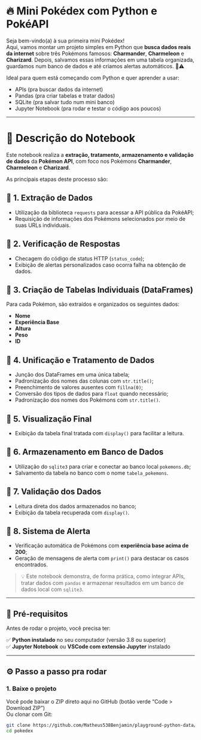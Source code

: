 # 🔥 Mini Pokédex com Python e PokéAPI

Seja bem-vindo(a) à sua primeira mini Pokédex!  
Aqui, vamos montar um projeto simples em Python que **busca dados reais da internet** sobre três Pokémons famosos: **Charmander**, **Charmeleon** e **Charizard**. Depois, salvamos essas informações em uma tabela organizada, guardamos num banco de dados e até criamos alertas automáticos. 💾⚠️

Ideal para quem está começando com Python e quer aprender a usar:
- APIs (pra buscar dados da internet)
- Pandas (pra criar tabelas e tratar dados)
- SQLite (pra salvar tudo num mini banco)
- Jupyter Notebook (pra rodar e testar o código aos poucos)

---

# 📘 Descrição do Notebook

Este notebook realiza a **extração, tratamento, armazenamento e validação de dados** da **Pokémon API**, com foco nos Pokémons **Charmander**, **Charmeleon** e **Charizard**.

As principais etapas deste processo são:

## 🔹 1. Extração de Dados
- Utilização da biblioteca `requests` para acessar a API pública da PokéAPI;
- Requisição de informações dos Pokémons selecionados por meio de suas URLs individuais.

## 🔹 2. Verificação de Respostas
- Checagem do código de status HTTP (`status_code`);
- Exibição de alertas personalizados caso ocorra falha na obtenção de dados.

## 🔹 3. Criação de Tabelas Individuais (DataFrames)
Para cada Pokémon, são extraídos e organizados os seguintes dados:
- **Nome**
- **Experiência Base**
- **Altura**
- **Peso**
- **ID**

## 🔹 4. Unificação e Tratamento de Dados
- Junção dos DataFrames em uma única tabela;
- Padronização dos nomes das colunas com `str.title()`;
- Preenchimento de valores ausentes com `fillna(0)`;
- Conversão dos tipos de dados para `float` quando necessário;
- Padronização dos nomes dos Pokémons com `str.title()`.

## 🔹 5. Visualização Final
- Exibição da tabela final tratada com `display()` para facilitar a leitura.

## 🔹 6. Armazenamento em Banco de Dados
- Utilização do `sqlite3` para criar e conectar ao banco local `pokemons.db`;
- Salvamento da tabela no banco com o nome `tabela_pokemons`.

## 🔹 7. Validação dos Dados
- Leitura direta dos dados armazenados no banco;
- Exibição da tabela recuperada com `display()`.

## 🔹 8. Sistema de Alerta
- Verificação automática de Pokémons com **experiência base acima de 200**;
- Geração de mensagens de alerta com `print()` para destacar os casos encontrados.

> 💡 Este notebook demonstra, de forma prática, como integrar APIs, tratar dados com `pandas` e armazenar resultados em um banco de dados local com `sqlite3`.

---

## 🧠 Pré-requisitos

Antes de rodar o projeto, você precisa ter:

✅ **Python instalado** no seu computador (versão 3.8 ou superior)  
✅ **Jupyter Notebook** ou **VSCode com extensão Jupyter** instalado  

---

## ⚙️ Passo a passo pra rodar

### 1. Baixe o projeto

Você pode baixar o ZIP direto aqui no GitHub (botão verde “Code > Download ZIP”)  
Ou clonar com Git:

```bash
git clone https://github.com/Matheus538Benjamin/playground-python-data/blob/main/obter_dados_api.ipynb
cd pokedex


